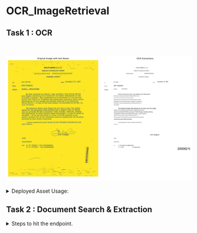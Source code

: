 # OCR_ImageRetrieval


<h2>Task 1 : OCR</h2>
<br><br>
     <img src = "results/Task1/Memo/google/2000621910.jpg" alt="3d2">
     <br><br>
<details>
<summary>Deployed Asset Usage: </summary> 
    
   <p>
     <br><br>
     1. To perform OCR and get the response image: 

```bash
     curl --location 'http://43.205.49.236:6000/predict/readDocument' \
           --form 'image=@"/Users/karthik/Downloads/506888300_506888301.jpg"' \
           --form 'ocr_engine="azure"'
 ```

2. To download a JSON with the extractions and NER/POS tags: (change the ocr_engine: 'google', 'azure')
        
```bash
      curl --location 'http://43.205.49.236:6000/predict/getJSON' \
      --form 'image=@"/Users/karthik/Downloads/506888300_506888301.jpg"' \
      --form 'ocr_engine="azure"'
```
      
<br><br>
   </p>
      
</details>

<h2>Task 2 : Document Search & Extraction</h2>

<details>
<summary>Steps to hit the endpoint. </summary> 
    
   <p>
     <br><br>
1. GET /healthcheck
   Check System status.

```bash
  curl --location 'http://43.205.49.236:6050/healthcheck'
```

2. POST /process-directory
   Process a directory containing documents concurrently.: 

```bash
  curl --location 'http://43.205.49.236:6050/process-directory' --header 'Content-Type: application/json' \
  --data '{"directory_path": "/src/dataset/test","max_workers": 4,"batch_size": 20}'
 ```

3. GET /summary/{filename}
   Retrieve the summary of a processed document by its filename.
        
```bash
   curl -X 'GET' 'http://43.205.49.236:6050/summary/document_name.jpg'
```

4. GET /search/semantic
   Perform a semantic search on the processed documents.
        
```bash
   curl -X 'GET' 'http://43.205.49.236:6050/search/semantic?query=chocolate+factory&k=5'
```


5.  GET /search/keyword
   Search for documents containing a specific keyword.
        
```bash
   curl -X 'GET' 'http://43.205.49.236:6050/search/keyword?keyword=advertisement'
```

      
<br><br>
   </p>
      
</details>
